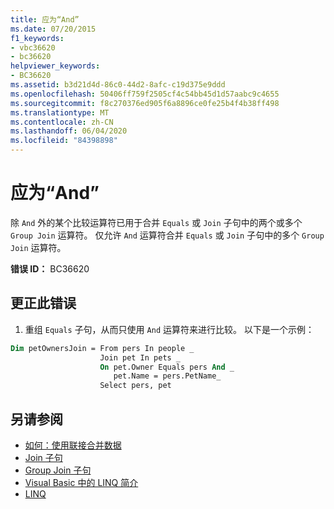 ```yaml
---
title: 应为“And”
ms.date: 07/20/2015
f1_keywords:
- vbc36620
- bc36620
helpviewer_keywords:
- BC36620
ms.assetid: b3d21d4d-86c0-44d2-8afc-c19d375e9ddd
ms.openlocfilehash: 50406ff759f2505cf4c54bb45d1d57aabc9c4655
ms.sourcegitcommit: f8c270376ed905f6a8896ce0fe25b4f4b38ff498
ms.translationtype: MT
ms.contentlocale: zh-CN
ms.lasthandoff: 06/04/2020
ms.locfileid: "84398898"
---
```

# <a name="and-expected"></a>应为“And”
除 `And` 外的某个比较运算符已用于合并 `Equals` 或 `Join` 子句中的两个或多个 `Group Join` 运算符。 仅允许 `And` 运算符合并 `Equals` 或 `Join` 子句中的多个 `Group Join` 运算符。  
  
 **错误 ID：** BC36620  
  
## <a name="to-correct-this-error"></a>更正此错误  
  
1. 重组 `Equals` 子句，从而只使用 `And` 运算符来进行比较。 以下是一个示例：  
  
```vb  
Dim petOwnersJoin = From pers In people _  
                    Join pet In pets _  
                    On pet.Owner Equals pers And _  
                       pet.Name = pers.PetName_  
                    Select pers, pet  
```  
  
## <a name="see-also"></a>另请参阅

- [如何：使用联接合并数据](../programming-guide/language-features/linq/how-to-combine-data-with-linq-by-using-joins.md)
- [Join 子句](../language-reference/queries/join-clause.md)
- [Group Join 子句](../language-reference/queries/group-join-clause.md)
- [Visual Basic 中的 LINQ 简介](../programming-guide/language-features/linq/introduction-to-linq.md)
- [LINQ](../programming-guide/language-features/linq/index.md)
